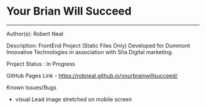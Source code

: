 # Your Brian Will Succeed 
---
Author(s): Robert Neal 

Description: FrontEnd Project (Static Files Only) Developed for Dummont Innovative Technologies in association with Sha Digital marketing. 


Project Status : In Progress

GitHub Pages Link - https://robneal.github.io/yourbrainwillsucceed/

Known Issues/Bugs
- visual Lead image stretched on mobile screen 